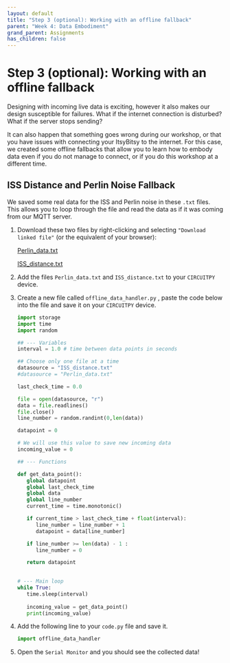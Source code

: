 ```yaml
---
layout: default
title: "Step 3 (optional): Working with an offline fallback"
parent: "Week 4: Data Embodiment"
grand_parent: Assignments
has_children: false
---
```


# Step 3 (optional): Working with an offline fallback

Designing with incoming live data is exciting, however it also makes our design susceptible for failures. What if the internet connection is disturbed? What if the server stops sending? 

It can also happen that something goes wrong during our workshop, or that you have issues with connecting your ItsyBitsy to the internet. For this case, we created some offline fallbacks that allow you to learn how to embody data even if you do not manage to connect, or if you do this workshop at a different time.

## ISS Distance and Perlin Noise Fallback

We saved some real data for the ISS and Perlin noise in these `.txt` files. This allows you to loop through the file and read the data as if it was coming from our MQTT server.

1. Download these two files by right-clicking and selecting `"Download linked file"` (or the equivalent of your browser):

   [Perlin_data.txt](Perlin_data.txt)

   [ISS_distance.txt](ISS_distance.txt)

2. Add the files `Perlin_data.txt` and `ISS_distance.txt` to your `CIRCUITPY` device.
3. Create a new file called `offline_data_handler.py` , paste the code below into the file and save it on your `CIRCUITPY` device.

   ```python
   import storage
   import time
   import random

   ## --- Variables 
   interval = 1.0 # time between data points in seconds

   ## Choose only one file at a time
   datasource = "ISS_distance.txt"
   #datasource = "Perlin_data.txt"

   last_check_time = 0.0

   file = open(datasource, "r")
   data = file.readlines()
   file.close()
   line_number = random.randint(0,len(data))

   datapoint = 0

   # We will use this value to save new incoming data
   incoming_value = 0

   ## --- Functions

   def get_data_point():
      global datapoint
      global last_check_time
      global data
      global line_number
      current_time = time.monotonic()

      if current_time > last_check_time + float(interval):
         line_number = line_number + 1
         datapoint = data[line_number]

      if line_number >= len(data) - 1 :
         line_number = 0

      return datapoint
      

   # --- Main loop
   while True:
      time.sleep(interval)
      
      incoming_value = get_data_point()
      print(incoming_value)
   ```

4. Add the following line to your `code.py` file and save it.

   ```python
   import offline_data_handler
   ```

5. Open the `Serial Monitor` and you should see the collected data!